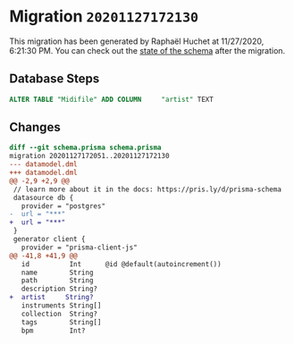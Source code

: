 # Migration `20201127172130`

This migration has been generated by Raphaël Huchet at 11/27/2020, 6:21:30 PM.
You can check out the [state of the schema](./schema.prisma) after the migration.

## Database Steps

```sql
ALTER TABLE "Midifile" ADD COLUMN     "artist" TEXT
```

## Changes

```diff
diff --git schema.prisma schema.prisma
migration 20201127172051..20201127172130
--- datamodel.dml
+++ datamodel.dml
@@ -2,9 +2,9 @@
 // learn more about it in the docs: https://pris.ly/d/prisma-schema
 datasource db {
   provider = "postgres"
-  url = "***"
+  url = "***"
 }
 generator client {
   provider = "prisma-client-js"
@@ -41,8 +41,9 @@
   id          Int      @id @default(autoincrement())
   name        String
   path        String
   description String?
+  artist     String?
   instruments String[]
   collection  String?
   tags        String[]
   bpm         Int?
```



